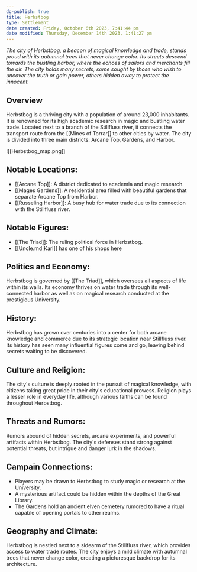 ```yaml
---
dg-publish: true
title: Herbstbog
type: Settlement
date created: Friday, October 6th 2023, 7:41:44 pm
date modified: Thursday, December 14th 2023, 1:41:27 pm
---
```


*The city of Herbstbog, a beacon of magical knowledge and trade, stands proud with its autumnal trees that never change color. Its streets descend towards the bustling harbor, where the echoes of sailors and merchants fill the air. The city holds many secrets, some sought by those who wish to uncover the truth or gain power, others hidden away to protect the innocent.*

## Overview

Herbstbog is a thriving city with a population of around 23,000 inhabitants. It is renowned for its high academic research in magic and bustling water trade. Located next to a branch of the Stillfluss river, it connects the transport route from the [[Mines of Torrar]] to other cities by water. The city is divided into three main districts: Arcane Top, Gardens, and Harbor.

![[Herbstbog_map.png]]

## Notable Locations:
- [[Arcane Top]]: A district dedicated to academia and magic research.
- [[Mages Gardens]]: A residential area filled with beautiful gardens that separate Arcane Top from Harbor.
- [[Russeling Harbor]]: A busy hub for water trade due to its connection with the Stillfluss river.

## Notable Figures:
- [[The Triad]]: The ruling political force in Herbstbog.
- [[Uncle.md|Karl]] has one of his shops here

## Politics and Economy:

Herbstbog is governed by [[The Triad]], which oversees all aspects of life within its walls. Its economy thrives on water trade through its well-connected harbor as well as on magical research conducted at the prestigious University.

## History:

Herbstbog has grown over centuries into a center for both arcane knowledge and commerce due to its strategic location near Stillfluss river. Its history has seen many influential figures come and go, leaving behind secrets waiting to be discovered.

## Culture and Religion:

The city's culture is deeply rooted in the pursuit of magical knowledge, with citizens taking great pride in their city's educational prowess. Religion plays a lesser role in everyday life, although various faiths can be found throughout Herbstbog.

## Threats and Rumors:

Rumors abound of hidden secrets, arcane experiments, and powerful artifacts within Herbstbog. The city's defenses stand strong against potential threats, but intrigue and danger lurk in the shadows.

## Campain Connections:
- Players may be drawn to Herbstbog to study magic or research at the University.
- A mysterious artifact could be hidden within the depths of the Great Library.
- The Gardens hold an ancient elven cemetery rumored to have a ritual capable of opening portals to other realms.

## Geography and Climate:

Herbstbog is nestled next to a sidearm of the Stillfluss river, which provides access to water trade routes. The city enjoys a mild climate with autumnal trees that never change color, creating a picturesque backdrop for its architecture.

